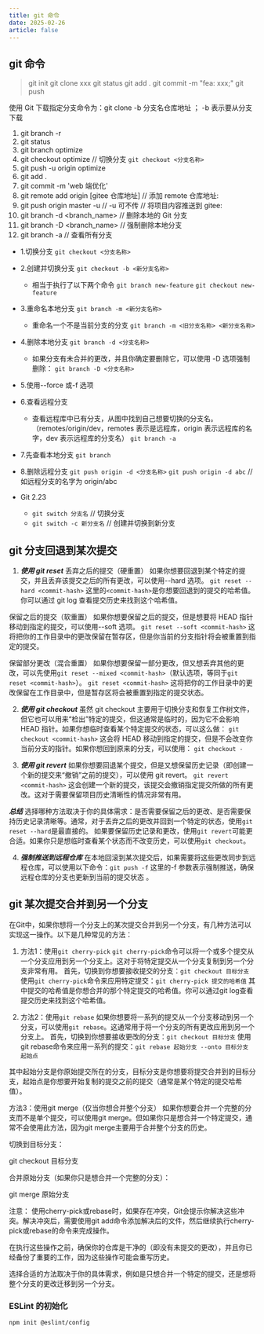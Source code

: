 ```yaml
---
title: git 命令
date: 2025-02-26
article: false
---
```


## git 命令

> git init
> git clone xxx
> git status
> git add .
> git commit -m "fea: xxx;"
> git push

使用 Git 下载指定分支命令为：git clone -b 分支名仓库地址 ； -b 表示要从分支下载

1. git branch -r
2. git status
3. git branch optimize
4. git checkout optimize // 切换分支 `git checkout <分支名称>`
5. git push -u origin optimize
6. git add .
7. git commit -m 'web 端优化'
8. git remote add origin [gitee 仓库地址] // 添加 remote 仓库地址:
9. git push origin master -u // -u 可不传 // 将项目内容推送到 gitee:
10. git branch -d <branch_name> // 删除本地的 Git 分支
11. git branch -D <branch_name> // 强制删除本地分支
12. git branch -a // 查看所有分支

- 1.切换分支
  `git checkout <分支名称>`
- 2.创建并切换分支
  `git checkout -b <新分支名称>`
  - 相当于执行了以下两个命令
    `git branch new-feature`
    `git checkout new-feature`
- 3.重命名本地分支
  `git branch -m <新分支名称>`
  - 重命名一个不是当前分支的分支
    `git branch -m <旧分支名称> <新分支名称>`
- 4.删除本地分支
  `git branch -d <分支名称>`
  - 如果分支有未合并的更改，并且你确定要删除它，可以使用 -D 选项强制删除：
    `git branch -D <分支名称>`
- 5.使用--force 或-f 选项
- 6.查看远程分支
  - 查看远程库中已有分支，从图中找到自己想要切换的分支名。（remotes/origin/dev，remotes 表示是远程库，origin 表示远程库的名字，dev 表示远程库的分支名）
    `git branch -a`
- 7.先查看本地分支
  `git branch`
- 8.删除远程分支
  `git push origin -d <分支名称>`
  `git push origin -d abc` // 如远程分支的名字为 origin/abc

- Git 2.23
  - `git switch 分支名` // 切换分支
  - `git switch -c 新分支名` // 创建并切换到新分支

## git 分支回退到某次提交

1. **_使用 git reset_**
   丢弃之后的提交（硬重置）
   如果你想要回退到某个特定的提交，并且丢弃该提交之后的所有更改，可以使用--hard 选项。
   `git reset --hard <commit-hash>`
   这里的`<commit-hash>`是你想要回退到的提交的哈希值。你可以通过 git log 查看提交历史来找到这个哈希值。

保留之后的提交（软重置）
如果你想要保留之后的提交，但是想要将 HEAD 指针移动到指定的提交，可以使用--soft 选项。
`git reset --soft <commit-hash>`
这将把你的工作目录中的更改保留在暂存区，但是你当前的分支指针将会被重置到指定的提交。

保留部分更改（混合重置）
如果你想要保留一部分更改，但又想丢弃其他的更改，可以先使用`git reset --mixed <commit-hash>`（默认选项，等同于`git reset <commit-hash>`）。
`git reset <commit-hash>`
这将把你的工作目录中的更改保留在工作目录中，但是暂存区将会被重置到指定的提交状态。

2. **_使用 git checkout_**
   虽然 git checkout 主要用于切换分支和恢复工作树文件，但它也可以用来“检出”特定的提交，但这通常是临时的，因为它不会影响 HEAD 指针。如果你想临时查看某个特定提交的状态，可以这么做：
   `git checkout <commit-hash>`
   这会将 HEAD 移动到指定的提交，但是不会改变你当前分支的指针。如果你想回到原来的分支，可以使用：
   `git checkout -`

3. **_使用 git revert_**
   如果你想要回退某个提交，但是又想保留历史记录（即创建一个新的提交来“撤销”之前的提交），可以使用 git revert。
   `git revert <commit-hash>`
   这会创建一个新的提交，该提交会撤销指定提交所做的所有更改。这对于需要保留项目历史清晰性的情况非常有用。

**_总结_**
选择哪种方法取决于你的具体需求：是否需要保留之后的更改、是否需要保持历史记录清晰等。通常，对于丢弃之后的更改并回到一个特定的状态，使用`git reset --hard`是最直接的。
如果要保留历史记录和更改，使用`git revert`可能更合适。如果你只是想临时查看某个状态而不改变历史，可以使用`git checkout`。

4. **_强制推送到远程仓库_**
   在本地回滚到某次提交后，如果需要将这些更改同步到远程仓库，可以使用以下命令：`git push -f`
   这里的-f 参数表示强制推送，确保远程仓库的分支也更新到当前的提交状态 ‌。



## git 某次提交合并到另一个分支
在Git中，如果你想将一个分支上的某次提交合并到另一个分支，有几种方法可以实现这一操作。以下是几种常见的方法：

1. 方法1：使用`git cherry-pick`
`git cherry-pick`命令可以将一个或多个提交从一个分支应用到另一个分支上。这对于将特定提交从一个分支复制到另一个分支非常有用。
首先，切换到你想要接收提交的分支：`git checkout 目标分支`
使用`git cherry-pick`命令来应用特定提交：`git cherry-pick 提交的哈希值`
其中提交的哈希值是你想合并的那个特定提交的哈希值。你可以通过git log查看提交历史来找到这个哈希值。

2. 方法2：使用`git rebase`
如果你想要将一系列的提交从一个分支移动到另一个分支，可以使用`git rebase`。这通常用于将一个分支的所有更改应用到另一个分支上。
首先，切换到你想要接收更改的分支：`git checkout 目标分支`
使用git rebase命令来应用一系列的提交：`git rebase 起始分支 --onto 目标分支 起始点`

其中起始分支是你原始提交所在的分支，目标分支是你想要将提交合并到的目标分支，起始点是你想要开始复制的提交之前的提交（通常是某个特定的提交哈希值）。

方法3：使用git merge（仅当你想合并整个分支）
如果你想要合并一个完整的分支而不是单个提交，可以使用git merge。但如果你只是想合并一个特定提交，通常不会使用此方法，因为git merge主要用于合并整个分支的历史。

切换到目标分支：

git checkout 目标分支

合并原始分支（如果你只是想合并一个完整的分支）：

git merge 原始分支

注意：
使用cherry-pick或rebase时，如果存在冲突，Git会提示你解决这些冲突。解决冲突后，需要使用git add命令添加解决后的文件，然后继续执行cherry-pick或rebase的命令来完成操作。

在执行这些操作之前，确保你的仓库是干净的（即没有未提交的更改），并且你已经备份了重要的工作，因为这些操作可能会重写历史。

选择合适的方法取决于你的具体需求，例如是只想合并一个特定的提交，还是想将整个分支的更改迁移到另一个分支。
### ESLint 的初始化

`npm init @eslint/config`
